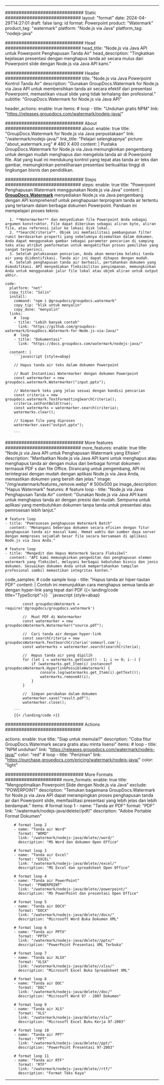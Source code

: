 
---
############################# Static ############################
layout: "format"
date:  2024-04-29T14:27:01
draft: false
lang: id
format: Powerpoint
product: "Watermark"
product_tag: "watermark"
platform: "Node.js via Java"
platform_tag: "nodejs-java"

############################# Head ############################
head_title: "Node.js via Java API untuk Powerpoint Penghapusan Tanda Air"
head_description: "Tingkatkan kejelasan presentasi dengan menghapus tanda air secara mulus dari Powerpoint slide dengan Node.js via Java API kami."

############################# Header ############################
title: "Node.js via Java Powerpoint Kontrol Tanda Air" 
description: "Gunakan GroupDocs.Watermark for Node.js via Java API untuk membersihkan tanda air secara efektif dari presentasi Powerpoint, memastikan visual slide yang tidak terhalang dan profesional."
subtitle: "GroupDocs.Watermark for Node.js via Java API" 

header_actions:
  enable: true
  items:
    #  loop
    - title: "Unduhan gratis NPM"
      link: "https://releases.groupdocs.com/watermark/nodejs-java/"
      
############################# About ############################
about:
    enable: true
    title: "GroupDocs.Watermark for Node.js via Java perpustakaan"
    link: "/watermark/nodejs-java/"
    link_title: "Pelajari selengkapnya"
    picture: "about_watermark.svg" # 480 X 400
    content: |
       Pustaka GroupDocs.Watermark for Node.js via Java memungkinkan pengembang untuk dengan mudah menghapus dan mengelola tanda air di Powerpoint file. Alat yang kuat ini mendukung kontrol yang tepat atas tanda air teks dan gambar, memungkinkan pemeliharaan presentasi berkualitas tinggi di lingkungan bisnis dan pendidikan.

############################# Steps ############################
steps:
    enable: true
    title: "Powerpoint Penghapusan Watermark menggunakan Node.js via Java"
    content: |
      **[GroupDocs.Watermark](https://products.groupdocs.com/watermark/nodejs-java/)** menyediakan Node.js via Java pengembang dengan API komprehensif untuk penghapusan terprogram tanda air tertentu yang tertanam dalam berbagai dokumen Powerpoint. Panduan ini mempelajari proses teknis:
      
      1. **Watermarker** dan menyediakan file Powerpoint Anda sebagai argumen konstruktor. File dapat diberikan sebagai aliran byte, aliran file, atau referensi jalur ke lokasi disk lokal.
      2. **SearchCriteria**. Objek ini memfasilitasi pembangunan filter rumit berdasarkan properti yang sebelumnya disematkan dalam dokumen. Anda dapat menggunakan gambar sebagai parameter pencarian di samping teks atau atribut pemformatan untuk mengaktifkan proses pemilihan yang sangat terperinci.
      3. Setelah pelaksanaan pencarian, Anda akan menerima koleksi tanda air yang diidentifikasi. Tanda air ini dapat dihapus dengan mudah.
      4. Setelah penghapusan tanda air berhasil, pertahankan dokumen yang dimodifikasi. API menyediakan fleksibilitas penyimpanan, memungkinkan Anda untuk menggunakan jalur file lokal atau objek aliran untuk output akhir.
   
    code:
      platform: "net"
      copy_title: "Salin"
      install:
        command: "npm i @groupdocs/groupdocs.watermark"
        copy_tip: "klik untuk menyalin"
        copy_done: "menyalin"
      links:
        #  loop
        - title: "Lebih banyak contoh"
          link: "https://github.com/groupdocs-watermark/GroupDocs.Watermark-for-Node.js-via-Java/"
        #  loop
        - title: "Dokumentasi"
          link: "https://docs.groupdocs.com/watermark/nodejs-java/"
          
      content: |
        ```javascript {style=abap}

        // Hapus tanda air teks dalam dokumen Powerpoint

        // Buat Instantiasi Watermarker dengan dokumen Powerpoint
        const watermarker = new groupdocs.watermark.Watermarker("input.pptx");
        
        // Watermark teks yang jelas sesuai dengan kondisi pencarian
        const criteria = new groupdocs.watermark.TextFormattingSearchCriteria();
        criteria.setFontBold(true);
        const watermarks = watermarker.search(criteria);
        watermarks.clear();

        // Simpan file yang diproses
        watermarker.save("output.pptx");
        
        ```            

############################# More features ############################
more_features:
  enable: true
  title: "Node.js via Java API untuk Penghapusan Watermark yang Efisien"
  description: "Manfaatkan Node.js via Java API kami untuk menghapus atau menghapus tanda air dengan mulus dari berbagai format dokumen termasuk PDF s dan file Office. Dirancang untuk pengembang, API ini terintegrasi dengan mudah dengan aplikasi Node.js via Java Anda, memastikan dokumen yang bersih dan jelas."
  image: "/img/watermark/features_remove.webp" # 500x500 px
  image_description: "Hapus Watermark"
  features:
    # feature loop
    - title: "Node.js via Java Penghapusan Tanda Air"
      content: "Gunakan Node.js via Java API kami untuk menghapus tanda air dengan presisi dan mudah. Sempurna untuk aplikasi yang membutuhkan dokumen tanpa tanda untuk presentasi atau pemrosesan lebih lanjut."

    # feature loop
    - title: "Pemrosesan penghapusan Watermark Batch"
      content: "Menangani beberapa dokumen secara efisien dengan fitur penghapusan tanda air massal kami. Hemat waktu dan sumber daya server dengan memproses sejumlah besar file secara bersamaan di aplikasi Node.js via Java Anda."

    # feature loop
    - title: "Mengedit dan Hapus Watermark Secara Fleksibel"
      content: "API kami memungkinkan pengeditan dan penghapusan elemen watermark yang fleksibel, melayani berbagai kebutuhan bisnis dan jenis dokumen. Sesuaikan dokumen Anda untuk mempertahankan tampilan profesional sambil memastikan integritas konten."
      
  code_samples:
    # code sample loop
    - title: "Hapus tanda air hiper-tautan PDF"
      content: |
        Contoh ini menunjukkan cara menghapus semua tanda air dengan hyper-link yang tepat dari PDF
        {{< landing/code title="TypeScript">}}
        ```javascript {style=abap}
        
            const groupdocsWatermark = require('@groupdocs/groupdocs.watermark')

            //  Muat PDF di Watermarker
            const watermarker = new groupdocsWatermark.Watermarker("source.pdf");

            //  Cari tanda air dengan hyper-link
            const searchCriteria = new groupdocsWatermark.TextSearchCriteria('someurl.com');
            const watermarks = watermarker.search(searchCriteria);
  
            //  Hapus tanda air yang dipilih
            for (let i = watermarks.getCount() - 1; i >= 0; i--) {
                if (watermarks.get_Item(i) instanceof groupdocsWatermark.HyperlinkPossibleWatermark) {
                    console.log(watermarks.get_Item(i).getText());
                    watermarks.removeAt(i);
                }
            }

            //  Simpan perubahan dalam dokumen
            watermarker.save("result.pdf");
            watermarker.close();

        ```
        {{< /landing/code >}}


############################# Actions ############################

actions:
  enable: true
  title: "Siap untuk memulai?"
  description: "Coba fitur GroupDocs.Watermark secara gratis atau minta lisensi"
  items:
    #  loop
    - title: "NPM unduhan"
      link: "https://releases.groupdocs.com/watermark/nodejs-java/"
      color: "red"
        #  loop
    - title: "Perizinan"
      link: "https://purchase.groupdocs.com/pricing/watermark/nodejs-java/"
      color: "light"


############################# More Formats #####################
more_formats:
    enable: true
    title: "Mengoptimalkan Powerpoint Slide dengan Node.js via Java"
    exclude: "POWERPOINT"
    description: "Temukan bagaimana GroupDocs.Watermark for Node.js via Java API dapat merampingkan proses penghapusan tanda air dari Powerpoint slide, memfasilitasi presentasi yang lebih jelas dan lebih berdampak."
    items: 
        # format loop 1
        - name: "Tanda air PDF"
          format: "PDF"
          link: "/watermark/nodejs-java/delete//pdf/"
          description: "Adobe Portable Format Dokumen"

        # format loop 2
        - name: "Tanda air Word"
          format: "WORD"
          link: "/watermark/nodejs-java/delete//word/"
          description: "MS Word dan dokumen Open Office"
          
        # format loop 3
        - name: "Tanda air Excel"
          format: "EXCEL"
          link: "/watermark/nodejs-java/delete//excel/"
          description: "MS Excel dan spreadsheet Open Office"

        # format loop 4
        - name: "Tanda air PowerPoint"
          format: "POWERPOINT"
          link: "/watermark/nodejs-java/delete//powerpoint/"
          description: "MS PowerPoint dan presentasi Open Office"

        # format loop 5
        - name: "Tanda air DOCX"
          format: "DOCX"
          link: "/watermark/nodejs-java/delete//docx/"
          description: "Microsoft Word Buka Dokumen XML"
          
        # format loop 6
        - name: "Tanda air PPTX"
          format: "PPTX"
          link: "/watermark/nodejs-java/delete//pptx/"
          description: "PowerPoint Presentasi XML Terbuka"
          
        # format loop 7
        - name: "Tanda air XLSX"
          format: "XLSX"
          link: "/watermark/nodejs-java/delete//xlsx/"
          description: "Microsoft Excel Buka Spreadsheet XML"

        # format loop 8
        - name: "Tanda air DOC"
          format: "DOC"
          link: "/watermark/nodejs-java/delete//doc/"
          description: "Microsoft Word 97 - 2007 Dokumen"

        # format loop 9
        - name: "Tanda air XLS"
          format: "XLS"
          link: "/watermark/nodejs-java/delete//xls/"
          description: "Microsoft Excel Buku Kerja 97-2003"

        # format loop 10
        - name: "Tanda air PPT"
          format: "PPT"
          link: "/watermark/nodejs-java/delete//ppt/"
          description: "PowerPoint Presentasi 97-2003"

        # format loop 11
        - name: "Tanda air RTF"
          format: "RTF"
          link: "/watermark/nodejs-java/delete//rtf/"
          description: "Format Teks Kaya"

---